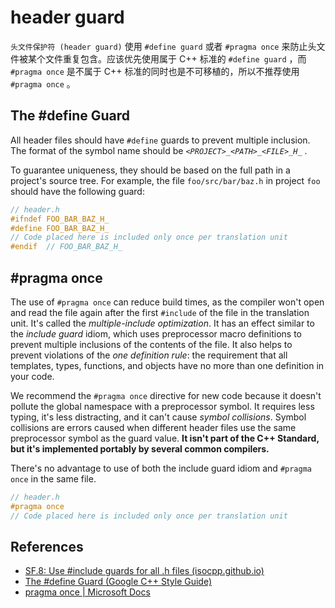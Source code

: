 # header guard

`头文件保护符 (header guard)` 使用 `#define guard` 或者 `#pragma once` 来防止头文件被某个文件重复包含。应该优先使用属于 C++ 标准的 `#define guard` ，而 `#pragma once` 是不属于 C++ 标准的同时也是不可移植的，所以不推荐使用 `#pragma once` 。

## The #define Guard

All header files should have `#define` guards to prevent multiple inclusion. The format of the symbol name should be *`<PROJECT>_<PATH>_<FILE>_H_`* .

To guarantee uniqueness, they should be based on the full path in a project's source tree. For example, the file `foo/src/bar/baz.h` in project `foo` should have the following guard:

```cpp
// header.h
#ifndef FOO_BAR_BAZ_H_
#define FOO_BAR_BAZ_H_
// Code placed here is included only once per translation unit
#endif  // FOO_BAR_BAZ_H_
```

## #pragma once

The use of `#pragma once` can reduce build times, as the compiler won't open and read the file again after the first `#include` of the file in the translation unit. It's called the *multiple-include optimization*. It has an effect similar to the *include guard* idiom, which uses preprocessor macro definitions to prevent multiple inclusions of the contents of the file. It also helps to prevent violations of the *one definition rule*: the requirement that all templates, types, functions, and objects have no more than one definition in your code.

We recommend the `#pragma once` directive for new code because it doesn't pollute the global namespace with a preprocessor symbol. It requires less typing, it's less distracting, and it can't cause *symbol collisions*. Symbol collisions are errors caused when different header files use the same preprocessor symbol as the guard value. **It isn't part of the C++ Standard, but it's implemented portably by several common compilers.** 

There's no advantage to use of both the include guard idiom and `#pragma once` in the same file.

```cpp
// header.h
#pragma once
// Code placed here is included only once per translation unit
```



## References

- [SF.8: Use #include guards for all .h files (isocpp.github.io)](http://isocpp.github.io/CppCoreGuidelines/CppCoreGuidelines#Rs-guards)
- [The #define Guard (Google C++ Style Guide)](https://google.github.io/styleguide/cppguide.html#The__define_Guard)
- [pragma once | Microsoft Docs](https://docs.microsoft.com/en-us/cpp/preprocessor/once?view=msvc-160)

